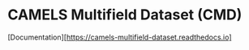 # CAMELS Multifield Dataset (CMD)

[Documentation][https://camels-multifield-dataset.readthedocs.io]
